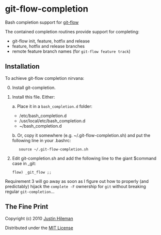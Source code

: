 git-flow-completion
===================

Bash completion support for [git-flow](http://github.com/nvie/gitflow)

The contained completion routines provide support for completing:

 * git-flow init, feature, hotfix and release
 * feature, hotfix and release branches
 * remote feature branch names (for `git-flow feature track`)


Installation
------------

To achieve git-flow completion nirvana:

 0. Install git-completion.

 1. Install this file. Either:

    a. Place it in a `bash_completion.d` folder:

       * /etc/bash_completion.d
       * /usr/local/etc/bash_completion.d
       * ~/bash_completion.d

    b. Or, copy it somewhere (e.g. ~/.git-flow-completion.sh) and put the following line in
       your .bashrc:

           source ~/.git-flow-completion.sh

 3. Edit git-completion.sh and add the following line to the giant $command case in _git:

        flow) _git_flow ;;


Requirement 3 will go away as soon as I figure out how to properly (and predictably) hijack
the `complete -F` ownership for `git` without breaking regular `git-completion`...



The Fine Print
--------------

Copyright (c) 2010 [Justin Hileman](http://justinhileman.com)

Distributed under the [MIT License](http://creativecommons.org/licenses/MIT/)
